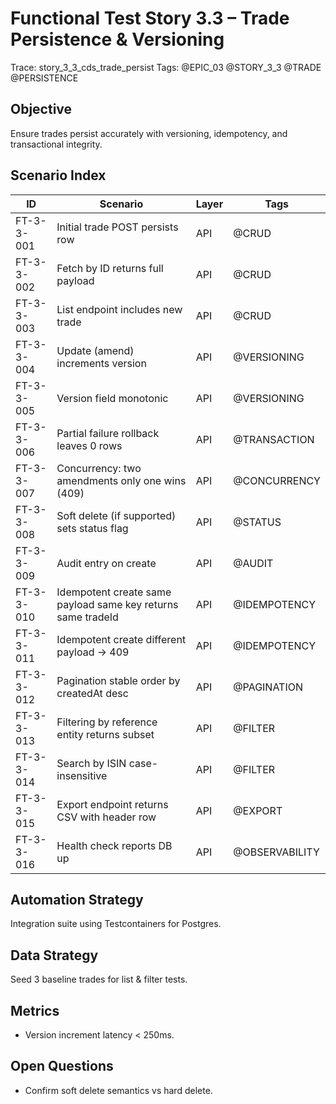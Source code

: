 # Functional Test Story 3.3 – Trade Persistence & Versioning

Trace: story_3_3_cds_trade_persist
Tags: @EPIC_03 @STORY_3_3 @TRADE @PERSISTENCE

## Objective
Ensure trades persist accurately with versioning, idempotency, and transactional integrity.

## Scenario Index
| ID | Scenario | Layer | Tags |
|----|----------|-------|------|
| FT-3-3-001 | Initial trade POST persists row | API | @CRUD |
| FT-3-3-002 | Fetch by ID returns full payload | API | @CRUD |
| FT-3-3-003 | List endpoint includes new trade | API | @CRUD |
| FT-3-3-004 | Update (amend) increments version | API | @VERSIONING |
| FT-3-3-005 | Version field monotonic | API | @VERSIONING |
| FT-3-3-006 | Partial failure rollback leaves 0 rows | API | @TRANSACTION |
| FT-3-3-007 | Concurrency: two amendments only one wins (409) | API | @CONCURRENCY |
| FT-3-3-008 | Soft delete (if supported) sets status flag | API | @STATUS |
| FT-3-3-009 | Audit entry on create | API | @AUDIT |
| FT-3-3-010 | Idempotent create same payload same key returns same tradeId | API | @IDEMPOTENCY |
| FT-3-3-011 | Idempotent create different payload -> 409 | API | @IDEMPOTENCY |
| FT-3-3-012 | Pagination stable order by createdAt desc | API | @PAGINATION |
| FT-3-3-013 | Filtering by reference entity returns subset | API | @FILTER |
| FT-3-3-014 | Search by ISIN case-insensitive | API | @FILTER |
| FT-3-3-015 | Export endpoint returns CSV with header row | API | @EXPORT |
| FT-3-3-016 | Health check reports DB up | API | @OBSERVABILITY |

## Automation Strategy
Integration suite using Testcontainers for Postgres.

## Data Strategy
Seed 3 baseline trades for list & filter tests.

## Metrics
- Version increment latency < 250ms.

## Open Questions
- Confirm soft delete semantics vs hard delete.
